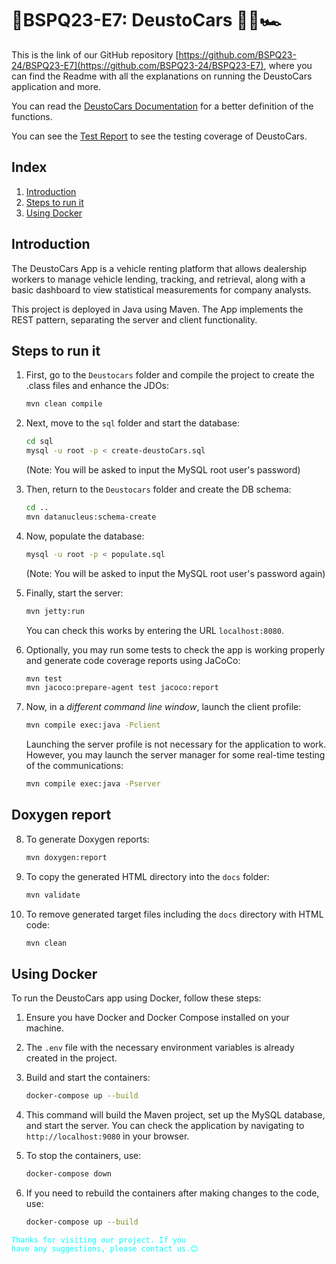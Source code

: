 # 🏁BSPQ23-E7: DeustoCars 🚗🛵🏎️
This is the link of our GitHub repository [https://github.com/BSPQ23-24/BSPQ23-E7](https://github.com/BSPQ23-24/BSPQ23-E7), where you can find the Readme with all the explanations on running the DeustoCars application and more.

You can read the [DeustoCars Documentation](https://bspq23-24.github.io/BSPQ23-E7/doxygen) for a better definition of the functions.

You can see the [Test Report](https://bspq23-24.github.io/BSPQ23-E7/jacoco) to see the testing coverage of DeustoCars.

## Index
1. [Introduction](#introduction)
2. [Steps to run it](#run)
3. [Using Docker](#docker)

<a id="introduction"></a>
## Introduction

The DeustoCars App is a vehicle renting platform that allows dealership workers to manage vehicle lending, tracking, and retrieval, along with a basic dashboard to view statistical measurements for company analysts.

This project is deployed in Java using Maven. The App implements the REST pattern, separating the server and client functionality.

<a id="run"></a>
## Steps to run it
1. First, go to the `Deustocars` folder and compile the project to create the .class files and enhance the JDOs:
    ```sh
    mvn clean compile
    ```

2. Next, move to the `sql` folder and start the database:
    ```sh
    cd sql
    mysql -u root -p < create-deustoCars.sql
    ```
    (Note: You will be asked to input the MySQL root user's password)

3. Then, return to the `Deustocars` folder and create the DB schema:
    ```sh
    cd ..
    mvn datanucleus:schema-create
    ```

4. Now, populate the database:
    ```sh
    mysql -u root -p < populate.sql
    ```
    (Note: You will be asked to input the MySQL root user's password again)

5. Finally, start the server:
    ```sh
    mvn jetty:run
    ```
   You can check this works by entering the URL `localhost:8080`.

6. Optionally, you may run some tests to check the app is working properly and generate code coverage reports using JaCoCo:
    ```sh
    mvn test
    mvn jacoco:prepare-agent test jacoco:report
    ```

7. Now, in a _different command line window_, launch the client profile:
    ```sh
    mvn compile exec:java -Pclient
    ```
    Launching the server profile is not necessary for the application to work. However, you may launch the server manager for some real-time testing of the communications:
    ```sh
    mvn compile exec:java -Pserver
    ```

## Doxygen report
8. To generate Doxygen reports:
    ```sh
    mvn doxygen:report
    ```

9. To copy the generated HTML directory into the `docs` folder:
    ```sh
    mvn validate
    ```

10. To remove generated target files including the `docs` directory with HTML code:
    ```sh
    mvn clean
    ```

<a id="docker"></a>
## Using Docker

To run the DeustoCars app using Docker, follow these steps:

1. Ensure you have Docker and Docker Compose installed on your machine.

2. The `.env` file with the necessary environment variables is already created in the project.

3. Build and start the containers:
    ```sh
    docker-compose up --build
    ```

4. This command will build the Maven project, set up the MySQL database, and start the server. You can check the application by navigating to `http://localhost:9080` in your browser.

5. To stop the containers, use:
    ```sh
    docker-compose down
    ```

6. If you need to rebuild the containers after making changes to the code, use:
    ```sh
    docker-compose up --build
    ```

<code style="color : Cyan">Thanks for visiting our project. If you have any suggestions, please contact us.😊</code>
